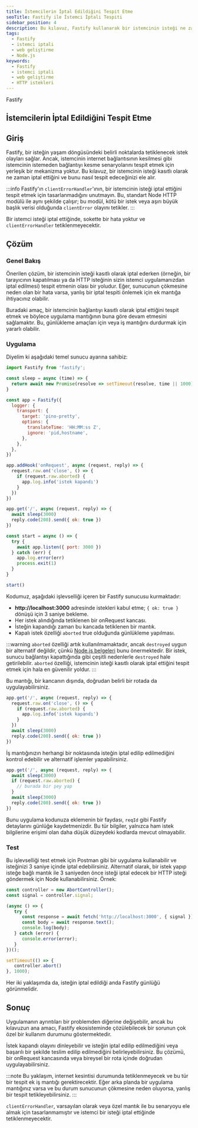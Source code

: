 ```yaml
---
title: İstemcilerin İptal Edildiğini Tespit Etme
seoTitle: Fastify ile İstemci İptali Tespiti
sidebar_position: 4
description: Bu kılavuz, Fastify kullanarak bir istemcinin isteği ne zaman iptal ettiğini ve nasıl tespit edileceğini ele alır. Sunucu çökmeleri ve olası sorunlarla nasıl başa çıkılacağı üzerinde durulmaktadır.
tags: 
  - Fastify
  - istemci iptali
  - web geliştirme
  - Node.js
keywords: 
  - Fastify
  - istemci iptali
  - web geliştirme
  - HTTP istekleri
---
```

Fastify

## İstemcilerin İptal Edildiğini Tespit Etme

## Giriş

Fastify, bir isteğin yaşam döngüsündeki belirli noktalarda tetiklenecek istek olayları sağlar. Ancak, istemcinin internet bağlantısının kesilmesi gibi istemcinin istemeden bağlantıyı kesme senaryolarını tespit etmek için yerleşik bir mekanizma yoktur. Bu kılavuz, bir istemcinin isteği kasıtlı olarak ne zaman iptal ettiğini ve bunu nasıl tespit edeceğinizi ele alır.

:::info
Fastify'ın `clientErrorHandler`'ının, bir istemcinin isteği iptal ettiğini tespit etmek için tasarlanmadığını unutmayın. Bu, standart Node HTTP modülü ile aynı şekilde çalışır; bu modül, kötü bir istek veya aşırı büyük başlık verisi olduğunda `clientError` olayını tetikler.
:::

Bir istemci isteği iptal ettiğinde, sokette bir hata yoktur ve `clientErrorHandler` tetiklenmeyecektir.

## Çözüm

### Genel Bakış

Önerilen çözüm, bir istemcinin isteği kasıtlı olarak iptal ederken (örneğin, bir tarayıcının kapatılması ya da HTTP isteğinin sizin istemci uygulamanızdan iptal edilmesi) tespit etmenin olası bir yoludur. Eğer, sunucunun çökmesine neden olan bir hata varsa, yanlış bir iptal tespiti önlemek için ek mantığa ihtiyacınız olabilir.

Buradaki amaç, bir istemcinin bağlantıyı kasıtlı olarak iptal ettiğini tespit etmek ve böylece uygulama mantığının buna göre devam etmesini sağlamaktır. Bu, günlükleme amaçları için veya iş mantığını durdurmak için yararlı olabilir.

### Uygulama

Diyelim ki aşağıdaki temel sunucu ayarına sahibiz:

```js
import Fastify from 'fastify';

const sleep = async (time) => {
  return await new Promise(resolve => setTimeout(resolve, time || 1000));
}

const app = Fastify({
  logger: {
    transport: {
      target: 'pino-pretty',
      options: {
        translateTime: 'HH:MM:ss Z',
        ignore: 'pid,hostname',
      },
    },
  },
})

app.addHook('onRequest', async (request, reply) => {
  request.raw.on('close', () => {
    if (request.raw.aborted) {
      app.log.info('istek kapandı')
    }
  })
})

app.get('/', async (request, reply) => {
  await sleep(3000)
  reply.code(200).send({ ok: true })
})

const start = async () => {
  try {
    await app.listen({ port: 3000 })
  } catch (err) {
    app.log.error(err)
    process.exit(1)
  }
}

start()
```

Kodumuz, aşağıdaki işlevselliği içeren bir Fastify sunucusu kurmaktadır:

- **http://localhost:3000** adresinde istekleri kabul etme; `{ ok: true }` dönüşü için 3 saniye bekleme.
- Her istek alındığında tetiklenen bir onRequest kancası.
- İsteğin kapandığı zaman bu kancada tetiklenen bir mantık.
- Kapalı istek özelliği `aborted` true olduğunda günlükleme yapılması.

:::warning
`aborted` özelliği artık kullanılmamaktadır, ancak `destroyed` uygun bir alternatif değildir, çünkü [Node.js belgeleri](https://nodejs.org/api/http.html#requestaborted) bunu önermektedir. Bir istek, sunucu bağlantıyı kapattığında gibi çeşitli nedenlerle `destroyed` hale getirilebilir. `aborted` özelliği, istemcinin isteği kasıtlı olarak iptal ettiğini tespit etmek için hala en güvenilir yoldur.
:::

Bu mantığı, bir kancanın dışında, doğrudan belirli bir rotada da uygulayabilirsiniz.

```js
app.get('/', async (request, reply) => {
  request.raw.on('close', () => {
    if (request.raw.aborted) {
      app.log.info('istek kapandı')
    }
  })
  await sleep(3000)
  reply.code(200).send({ ok: true })
})
```

İş mantığınızın herhangi bir noktasında isteğin iptal edilip edilmediğini kontrol edebilir ve alternatif işlemler yapabilirsiniz.

```js
app.get('/', async (request, reply) => {
  await sleep(3000)
  if (request.raw.aborted) {
    // burada bir şey yap
  }
  await sleep(3000)
  reply.code(200).send({ ok: true })
})
```

Bunu uygulama kodunuza eklemenin bir faydası, `reqId` gibi Fastify detaylarını günlüğe kaydetmenizdir. Bu tür bilgiler, yalnızca ham istek bilgilerine erişimi olan daha düşük düzeydeki kodlarda mevcut olmayabilir.

### Test

Bu işlevselliği test etmek için Postman gibi bir uygulama kullanabilir ve isteğinizi 3 saniye içinde iptal edebilirsiniz. Alternatif olarak, bir istek yapıp isteğe bağlı mantık ile 3 saniyeden önce isteği iptal edecek bir HTTP isteği göndermek için Node kullanabilirsiniz. Örnek:

```js
const controller = new AbortController();
const signal = controller.signal;

(async () => {
   try {
      const response = await fetch('http://localhost:3000', { signal });
      const body = await response.text();
      console.log(body);
   } catch (error) {
      console.error(error);
   }
})();

setTimeout(() => {
   controller.abort()
}, 1000);
```

Her iki yaklaşımda da, isteğin iptal edildiği anda Fastify günlüğü görünmelidir.

## Sonuç

Uygulamanın ayrıntıları bir problemden diğerine değişebilir, ancak bu kılavuzun ana amacı, Fastify ekosisteminde çözülebilecek bir sorunun çok özel bir kullanım durumunu göstermektedir.

İstek kapandı olayını dinleyebilir ve isteğin iptal edilip edilmediğini veya başarılı bir şekilde teslim edilip edilmediğini belirleyebilirsiniz. Bu çözümü, bir onRequest kancasında veya bireysel bir rota içinde doğrudan uygulayabilirsiniz.

:::note
Bu yaklaşım, internet kesintisi durumunda tetiklenmeyecek ve bu tür bir tespit ek iş mantığı gerektirecektir. Eğer arka planda bir uygulama mantığınız varsa ve bu durum sunucunun çökmesine neden oluyorsa, yanlış bir tespit tetikleyebilirsiniz.
:::

`clientErrorHandler`, varsayılan olarak veya özel mantık ile bu senaryoyu ele almak için tasarlanmamıştır ve istemci bir isteği iptal ettiğinde tetiklenmeyecektir.